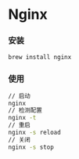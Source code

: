 # Nginx

### 安装
```cmd
brew install nginx
```

### 使用
```cmd
// 启动
nginx
// 检测配置
nginx -t
// 重启
nginx -s reload
// 关闭
nginx -s stop
```
